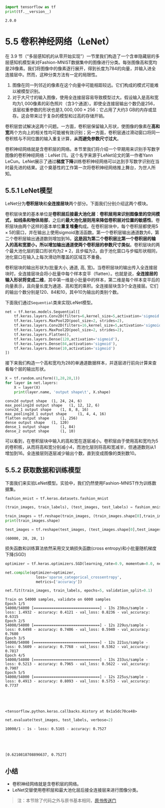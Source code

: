 

```python
import tensorflow as tf
print(tf.__version__)
```

    2.0.0


# 5.5 卷积神经网络（LeNet）

在 3.9 节（“多层感知机的从零开始实现”）一节里我们构造了一个含单隐藏层的多层感知机模型来对Fashion-MNIST数据集中的图像进行分类。每张图像高和宽均是28像素。我们将图像中的像素逐行展开，得到长度为784的向量，并输入进全连接层中。然而，这种分类方法有一定的局限性。

1. 图像在同一列邻近的像素在这个向量中可能相距较远。它们构成的模式可能难以被模型识别。
2. 对于大尺寸的输入图像，使用全连接层容易导致模型过大。假设输入是高和宽均为$1,000$像素的彩色照片（含3个通道）。即使全连接层输出个数仍是256，该层权重参数的形状也是$3,000,000\times 256$：它占用了大约3 GB的内存或显存。这会带来过于复杂的模型和过高的存储开销。

卷积层尝试解决这两个问题。一方面，卷积层保留输入形状，使图像的像素在**高和宽**两个方向上的相关性均可能被有效识别；另一方面，卷积层通过滑动窗口将同一卷积核与不同位置的输入重复计算，**从而避免参数尺寸过大**。

卷积神经网络就是含卷积层的网络。本节里我们将介绍一个早期用来识别手写数字图像的卷积神经网络：LeNet [1]。这个名字来源于LeNet论文的第一作者Yann LeCun。LeNet展示了通过**梯度下降**训练卷积神经网络可以达到手写数字识别在当时最先进的结果。这个奠基性的工作第一次将卷积神经网络推上舞台，为世人所知。

## 5.5.1 LeNet模型

LeNet分为**卷积层块**和**全连接层块**两个部分。下面我们分别介绍这两个模块。

卷积层块里的基本单位是**卷积层后接最大池化层**：**卷积层用来识别图像里的空间模式，如线条和物体局部**，之后的**最大池化层则用来降低卷积层对位置的敏感性**。卷积层块由两个这样的基本单位**重复堆叠**构成。在卷积层块中，每个卷积层都使用$5\times 5$的窗口，并在输出上使用sigmoid激活函数。第一个卷积层输出通道数为6，第二个卷积层输出通道数则增加到16。**这是因为第二个卷积层比第一个卷积层的输入的高和宽要小，所以增加输出通道使两个卷积层的参数尺寸类似**。卷积层块的两个最大池化层的窗口形状均为$2\times 2$，且步幅为2。由于池化窗口与步幅形状相同，池化窗口在输入上每次滑动所覆盖的区域互不重叠。

卷积层块的输出形状为(批量大小, 通道, 高, 宽)。当卷积层块的输出传入全连接层块时，全连接层块会将小批量中每个样本变平（flatten）。也就是说，**全连接层的输入形状将变成二维**，其中第一维是小批量中的样本，第二维是每个样本变平后的向量表示，且向量长度为通道、高和宽的乘积。全连接层块含3个全连接层。它们的输出个数分别是120、84和10，其中10为输出的类别个数。

下面我们通过`Sequential`类来实现LeNet模型。


```python
net = tf.keras.models.Sequential([
    tf.keras.layers.Conv2D(filters=6,kernel_size=5,activation='sigmoid',input_shape=(28,28,1)),
    tf.keras.layers.MaxPool2D(pool_size=2, strides=2),
    tf.keras.layers.Conv2D(filters=16,kernel_size=5,activation='sigmoid'),
    tf.keras.layers.MaxPool2D(pool_size=2, strides=2),
    tf.keras.layers.Flatten(),
    tf.keras.layers.Dense(120,activation='sigmoid'),
    tf.keras.layers.Dense(84,activation='sigmoid'),
    tf.keras.layers.Dense(10,activation='sigmoid')
])
```

接下来我们构造一个高和宽均为28的单通道数据样本，并逐层进行前向计算来查看每个层的输出形状。


```python
X = tf.random.uniform((1,28,28,1))
for layer in net.layers:
    X = layer(X)
    print(layer.name, 'output shape\t', X.shape)
```

    conv2d output shape	 (1, 24, 24, 6)
    max_pooling2d output shape	 (1, 12, 12, 6)
    conv2d_1 output shape	 (1, 8, 8, 16)
    max_pooling2d_1 output shape	 (1, 4, 4, 16)
    flatten output shape	 (1, 256)
    dense output shape	 (1, 120)
    dense_1 output shape	 (1, 84)
    dense_2 output shape	 (1, 10)


可以看到，在卷积层块中输入的高和宽在逐层减小。卷积层由于使用高和宽均为5的卷积核，从而将高和宽分别减小4，而池化层则将高和宽减半，但通道数则从1增加到16。全连接层则逐层减少输出个数，直到变成图像的类别数10。


## 5.5.2 获取数据和训练模型

下面我们来实验LeNet模型。实验中，我们仍然使用Fashion-MNIST作为训练数据集。


```python
fashion_mnist = tf.keras.datasets.fashion_mnist

(train_images, train_labels), (test_images, test_labels) = fashion_mnist.load_data()
```


```python
train_images = tf.reshape(train_images, (train_images.shape[0],train_images.shape[1],train_images.shape[2], 1))
print(train_images.shape)

test_images = tf.reshape(test_images, (test_images.shape[0],test_images.shape[1],test_images.shape[2], 1))
```

    (60000, 28, 28, 1)


损失函数和训练算法依然采用交叉熵损失函数(cross entropy)和小批量随机梯度下降(SGD)


```python
optimizer = tf.keras.optimizers.SGD(learning_rate=0.9, momentum=0.0, nesterov=False)

net.compile(optimizer=optimizer,
              loss='sparse_categorical_crossentropy',
              metrics=['accuracy'])
```


```python
net.fit(train_images, train_labels, epochs=5, validation_split=0.1)
```

    Train on 54000 samples, validate on 6000 samples
    Epoch 1/5
    54000/54000 [==============================] - 13s 238us/sample - loss: 1.4932 - accuracy: 0.4121 - val_loss: 0.8236 - val_accuracy: 0.6315
    Epoch 2/5
    54000/54000 [==============================] - 12s 229us/sample - loss: 0.6498 - accuracy: 0.7406 - val_loss: 0.5940 - val_accuracy: 0.7680
    Epoch 3/5
    54000/54000 [==============================] - 12s 221us/sample - loss: 0.5609 - accuracy: 0.7768 - val_loss: 0.5362 - val_accuracy: 0.7817
    Epoch 4/5
    54000/54000 [==============================] - 13s 233us/sample - loss: 0.5213 - accuracy: 0.7965 - val_loss: 0.5622 - val_accuracy: 0.7907
    Epoch 5/5
    54000/54000 [==============================] - 12s 225us/sample - loss: 0.4913 - accuracy: 0.8093 - val_loss: 0.5753 - val_accuracy: 0.7737





    <tensorflow.python.keras.callbacks.History at 0x1a5dc70ce48>




```python
net.evaluate(test_images, test_labels, verbose=2)
```

    10000/1 - 1s - loss: 0.5165 - accuracy: 0.7527





    [0.6210818708896637, 0.7527]



## 小结

* 卷积神经网络就是含卷积层的网络。
* LeNet交替使用卷积层和最大池化层后接全连接层来进行图像分类。

> 注：本节除了代码之外与原书基本相同，[原书传送门](https://zh.d2l.ai/chapter_convolutional-neural-networks/lenet.html)